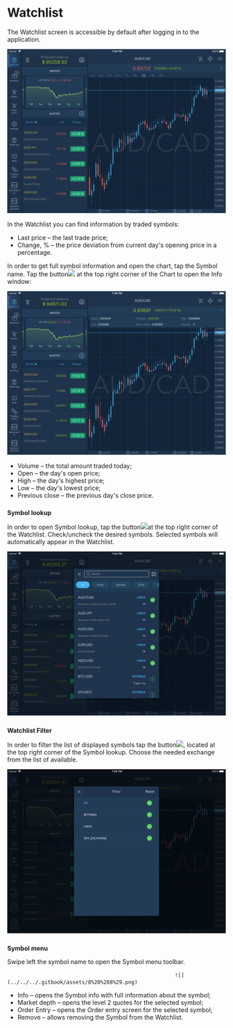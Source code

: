 # Watchlist


The Watchlist screen is accessible by default after logging in to the application.

![](../../../.gitbook/assets/1%20%28116%29.png)


In the Watchlist you can find information by traded symbols:

* Last price – the last trade price;
* Change, % – the price deviation from current day's opening price in a percentage.

In order to get full symbol information and open the chart, tap the Symbol name. Tap the button![](../../../.gitbook/assets/2.jpg)
at the top right corner of the Chart to open the Info window:

![](../../../.gitbook/assets/2%20%2899%29.png)

* Volume – the total amount traded today;
* Open – the day's open price;
* High – the day's highest price;
* Low – the day's lowest price;
* Previous close – the previous day's close price.

### 
**Symbol lookup** 

In order to open Symbol lookup, tap the button![](../../../.gitbook/assets/4.jpg)at the top right corner of the Watchlist. Check/uncheck the desired symbols. Selected symbols will automatically appear in the Watchlist.

![](../../../.gitbook/assets/3%20%2883%29.png)

### 
**Watchlist Filter** 

In order to filter the list of displayed symbols tap the button![](../../../.gitbook/assets/6.jpg), 
located at the top right corner of the Symbol lookup. Choose the needed exchange from the list of available.

![](../../../.gitbook/assets/4%20%2857%29.png)

### 
**Symbol menu**

Swipe left the symbol name to open the Symbol menu toolbar.

                                                          ![](../../../.gitbook/assets/8%20%288%29.png) 

* Info – opens the Symbol info with full information about the symbol;
* Market depth – opens the level 2 quotes for the selected symbol;
* Order Entry – opens the Order entry screen for the selected symbol;
* Remove – allows removing the Symbol from the Watchlist.



